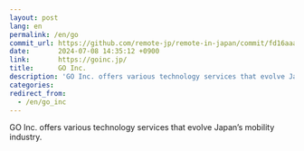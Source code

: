 ```yaml
---
layout: post
lang: en
permalink: /en/go
commit_url: https://github.com/remote-jp/remote-in-japan/commit/fd16aaaa9911ddf55dccafabef338ab7737ca6b9
date:       2024-07-08 14:35:12 +0900
link:       https://goinc.jp/
title:      GO Inc.
description: 'GO Inc. offers various technology services that evolve Japan’s mobility industry.'
categories: 
redirect_from:
  - /en/go_inc
---
```


<p>GO Inc. offers various technology services that evolve Japan’s mobility industry.</p>
